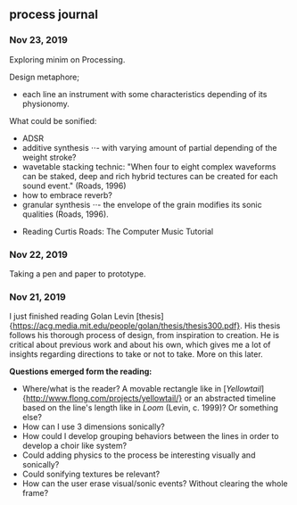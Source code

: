 ## process journal

### Nov 23, 2019
Exploring minim on Processing.

Design metaphore;
- each line an instrument with some characteristics depending of its physionomy.

What could be sonified:
- ADSR
- additive synthesis
⋅⋅-  with varying amount of partial depending of the weight stroke?
- wavetable stacking technic: "When four to eight complex waveforms can be staked, deep and rich hybrid tectures can be created for each sound event." (Roads, 1996)
- how to embrace reverb?
- granular synthesis
⋅⋅- the envelope of the grain modifies its sonic qualities (Roads, 1996).

* Reading Curtis Roads: The Computer Music Tutorial


### Nov 22, 2019
Taking a pen and paper to prototype.



### Nov 21, 2019
I just finished reading Golan Levin [thesis]{https://acg.media.mit.edu/people/golan/thesis/thesis300.pdf}. His thesis follows his thorough process of design, from inspiration to creation. He is critical about previous work and about his own, which gives me a lot of insights regarding directions to take or not to take. More on this later.

**Questions emerged form the reading:**
- Where/what is the reader? A movable rectangle like in [_Yellowtail_]{http://www.flong.com/projects/yellowtail/} or an abstracted timeline based on the line's length like in _Loom_ (Levin, c. 1999)? Or something else?
- How can I use 3 dimensions sonically?
- How could I develop grouping behaviors between the lines in order to develop a choir like system?
- Could adding physics to the process be interesting visually and sonically?
- Could sonifying textures be relevant?
- How can the user erase visual/sonic events? Without clearing the whole frame?
